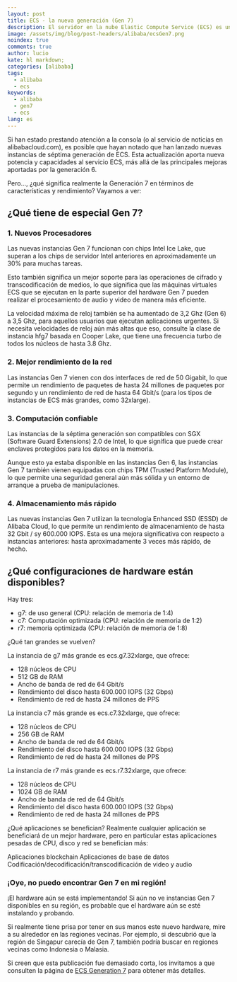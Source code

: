 ```yaml
---
layout: post
title: ECS - la nueva generación (Gen 7)
description: El servidor en la nube Elastic Compute Service (ECS) es un servicio básico de computación en la nube proporcionado por Alibaba Cloud.
image: /assets/img/blog/post-headers/alibaba/ecsGen7.png
noindex: true
comments: true
author: lucio
kate: hl markdown;
categories: [alibaba]
tags:
  - alibaba
  - ecs
keywords:
  - alibaba
  - gen7
  - ecs
lang: es
---
```


Si han estado prestando atención a la consola (o al servicio de noticias en alibabacloud.com), es posible que hayan notado que han lanzado nuevas instancias de séptima generación de ECS. Esta actualización aporta nueva potencia y capacidades al servicio ECS, más allá de las principales mejoras aportadas por la generación 6.

Pero..., ¿qué significa realmente la Generación 7 en términos de características y rendimiento? Vayamos a ver:

## ¿Qué tiene de especial Gen 7?

### 1. Nuevos Procesadores

Las nuevas instancias Gen 7 funcionan con chips Intel Ice Lake, que superan a los chips de servidor Intel anteriores en aproximadamente un 30% para muchas tareas.

Esto también significa un mejor soporte para las operaciones de cifrado y transcodificación de medios, lo que significa que las máquinas virtuales ECS que se ejecutan en la parte superior del hardware Gen 7 pueden realizar el procesamiento de audio y video de manera más eficiente.

La velocidad máxima de reloj también se ha aumentado de 3,2 Ghz (Gen 6) a 3,5 Ghz, para aquellos usuarios que ejecutan aplicaciones urgentes. Si necesita velocidades de reloj aún más altas que eso, consulte la clase de instancia hfg7 basada en Cooper Lake, que tiene una frecuencia turbo de todos los núcleos de hasta 3.8 Ghz.

### 2. Mejor rendimiento de la red

Las instancias Gen 7 vienen con dos interfaces de red de 50 Gigabit, lo que permite un rendimiento de paquetes de hasta 24 millones de paquetes por segundo y un rendimiento de red de hasta 64 Gbit/s (para los tipos de instancias de ECS más grandes, como 32xlarge).

### 3. Computación confiable

Las instancias de la séptima generación son compatibles con SGX (Software Guard Extensions) 2.0 de Intel, lo que significa que puede crear enclaves protegidos para los datos en la memoria.

Aunque esto ya estaba disponible en las instancias Gen 6, las instancias Gen 7 también vienen equipadas con chips TPM (Trusted Platform Module), lo que permite una seguridad general aún más sólida y un entorno de arranque a prueba de manipulaciones.

### 4. Almacenamiento más rápido

Las nuevas instancias Gen 7 utilizan la tecnología Enhanced SSD (ESSD) de Alibaba Cloud, lo que permite un rendimiento de almacenamiento de hasta 32 Gbit / sy 600.000 IOPS. Esta es una mejora significativa con respecto a instancias anteriores: hasta aproximadamente 3 veces más rápido, de hecho.

## ¿Qué configuraciones de hardware están disponibles?

Hay tres:

- g7: de uso general (CPU: relación de memoria de 1:4)
- c7: Computación optimizada (CPU: relación de memoria de 1:2)
- r7: memoria optimizada (CPU: relación de memoria de 1:8)

¿Qué tan grandes se vuelven?

La instancia de g7 más grande es ecs.g7.32xlarge, que ofrece:

- 128 núcleos de CPU
- 512 GB de RAM
- Ancho de banda de red de 64 Gbit/s
- Rendimiento del disco hasta 600.000 IOPS (32 Gbps)
- Rendimiento de red de hasta 24 millones de PPS

La instancia c7 más grande es ecs.c7.32xlarge, que ofrece:

- 128 núcleos de CPU
- 256 GB de RAM
- Ancho de banda de red de 64 Gbit/s
- Rendimiento del disco hasta 600.000 IOPS (32 Gbps)
- Rendimiento de red de hasta 24 millones de PPS

La instancia de r7 más grande es ecs.r7.32xlarge, que ofrece:

- 128 núcleos de CPU
- 1024 GB de RAM
- Ancho de banda de red de 64 Gbit/s
- Rendimiento del disco hasta 600.000 IOPS (32 Gbps)
- Rendimiento de red de hasta 24 millones de PPS

¿Qué aplicaciones se benefician?
Realmente cualquier aplicación se beneficiará de un mejor hardware, pero en particular estas aplicaciones pesadas de CPU, disco y red se benefician más:

Aplicaciones blockchain
Aplicaciones de base de datos
Codificación/decodificación/transcodificación de video y audio

### ¡Oye, no puedo encontrar Gen 7 en mi región!

¡El hardware aún se está implementando! Si aún no ve instancias Gen 7 disponibles en su región, es probable que el hardware aún se esté instalando y probando.

Si realmente tiene prisa por tener en sus manos este nuevo hardware, mire a su alrededor en las regiones vecinas. Por ejemplo, si descubrió que la región de Singapur carecía de Gen 7, también podría buscar en regiones vecinas como Indonesia o Malasia.

Si creen que esta publicación fue demasiado corta, los invitamos a que consulten la página de [ECS Generation 7](https://www.alibabacloud.com/ecs-gen7?spm=a2c65.11461447.0.0.366158d09OjLEs) para obtener más detalles. 



